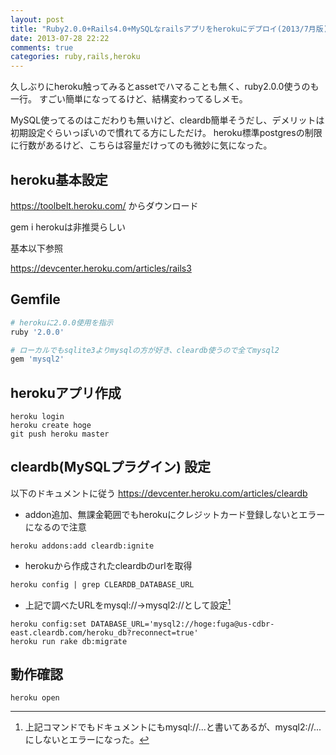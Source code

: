 ```yaml
---
layout: post
title: "Ruby2.0.0+Rails4.0+MySQLなrailsアプリをherokuにデプロイ(2013/7月版)"
date: 2013-07-28 22:22
comments: true
categories: ruby,rails,heroku
---
```


久しぶりにheroku触ってみるとassetでハマることも無く、ruby2.0.0使うのも一行。
すごい簡単になってるけど、結構変わってるしメモ。

MySQL使ってるのはこだわりも無いけど、cleardb簡単そうだし、デメリットは初期設定ぐらいっぽいので慣れてる方にしただけ。
heroku標準postgresの制限に行数があるけど、こちらは容量だけってのも微妙に気になった。

## heroku基本設定
https://toolbelt.heroku.com/ からダウンロード

gem i herokuは非推奨らしい

基本以下参照

https://devcenter.heroku.com/articles/rails3

## Gemfile

``` sh
# herokuに2.0.0使用を指示
ruby '2.0.0'

# ローカルでもsqlite3よりmysqlの方が好き、cleardb使うので全てmysql2
gem 'mysql2'
```

## herokuアプリ作成
```
heroku login
heroku create hoge
git push heroku master
```

## cleardb(MySQLプラグイン) 設定

以下のドキュメントに従う
https://devcenter.heroku.com/articles/cleardb

- addon追加、無課金範囲でもherokuにクレジットカード登録しないとエラーになるので注意
```
heroku addons:add cleardb:ignite
```

- herokuから作成されたcleardbのurlを取得
```
heroku config | grep CLEARDB_DATABASE_URL
```

- 上記で調べたURLをmysql://→mysql2://として設定[^1]
[^1]:上記コマンドでもドキュメントにもmysql://...と書いてあるが、mysql2://...にしないとエラーになった。
```
heroku config:set DATABASE_URL='mysql2://hoge:fuga@us-cdbr-east.cleardb.com/heroku_db?reconnect=true'
heroku run rake db:migrate
```

## 動作確認

```
heroku open
```

